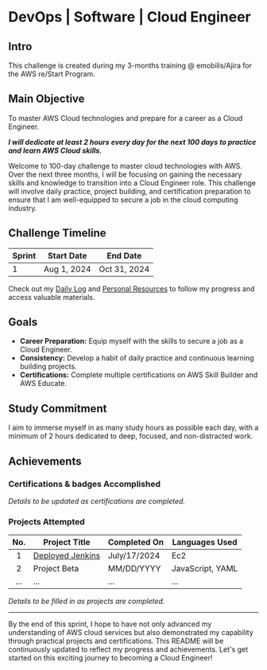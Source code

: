 # DevOps | Software | Cloud Engineer

## Intro

This challenge is created during my 3-months training @ emobilis/Ajira for the AWS re/Start Program.

## Main Objective

To master AWS Cloud technologies and prepare for a career as a Cloud Engineer.

***I will dedicate at least 2 hours every day for the next 100 days to practice and learn AWS Cloud skills.***

Welcome to 100-day challenge to master cloud technologies with AWS. Over the next three months, I will be focusing on gaining the necessary skills and knowledge to transition into a Cloud Engineer role. This challenge will involve daily practice, project building, and certification preparation to ensure that I am well-equipped to secure a job in the cloud computing industry.

## Challenge Timeline

| Sprint | Start Date | End Date |
| ------ | ---------- | -------- |
| 1      | Aug 1, 2024 | Oct 31, 2024 |

Check out my [Daily Log](https://github.com/0tieno/100DaysOfCloud/blob/main/logs.md) and [Personal Resources](https://github.com/0tieno/30DaysOfCloud/blob/main/Resources.md) to follow my progress and access valuable materials.

## Goals

- **Career Preparation:** Equip myself with the skills to secure a job as a Cloud Engineer.
- **Consistency:** Develop a habit of daily practice and continuous learning building projects.
- **Certifications:** Complete multiple certifications on AWS Skill Builder and AWS Educate.

## Study Commitment

I aim to immerse myself in as many study hours as possible each day, with a minimum of 2 hours dedicated to deep, focused, and non-distracted work.

## Achievements

### Certifications & badges Accomplished

*Details to be updated as certifications are completed.*

### Projects Attempted

| No. | Project Title | Completed On | Languages Used |
| :-: | ------------- | ------------ | -------------- |
| 1   | [Deployed Jenkins](https://github.com/0tieno/30DaysOfCloud/blob/main/images/jenkinsDeployed.png) | July/17/2024   | Ec2   |
| 2   | Project Beta  | MM/DD/YYYY   | JavaScript, YAML|
| ... | ...           | ...          | ...            |

*Details to be filled in as projects are completed.*

---

By the end of this sprint, I hope to have not only advanced my understanding of AWS cloud services but also demonstrated my capability through practical projects and certifications. This README will be continuously updated to reflect my progress and achievements. Let's get started on this exciting journey to becoming a Cloud Engineer!
